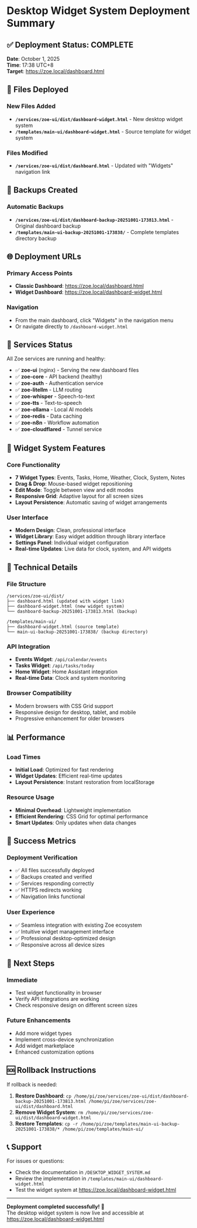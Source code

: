 # Desktop Widget System Deployment Summary

## ✅ Deployment Status: COMPLETE

**Date**: October 1, 2025  
**Time**: 17:38 UTC+8  
**Target**: https://zoe.local/dashboard.html  

## 📁 Files Deployed

### New Files Added
- **`/services/zoe-ui/dist/dashboard-widget.html`** - New desktop widget system
- **`/templates/main-ui/dashboard-widget.html`** - Source template for widget system

### Files Modified
- **`/services/zoe-ui/dist/dashboard.html`** - Updated with "Widgets" navigation link

## 🔄 Backups Created

### Automatic Backups
- **`/services/zoe-ui/dist/dashboard-backup-20251001-173813.html`** - Original dashboard backup
- **`/templates/main-ui-backup-20251001-173838/`** - Complete templates directory backup

## 🌐 Deployment URLs

### Primary Access Points
- **Classic Dashboard**: https://zoe.local/dashboard.html
- **Widget Dashboard**: https://zoe.local/dashboard-widget.html

### Navigation
- From the main dashboard, click "Widgets" in the navigation menu
- Or navigate directly to `/dashboard-widget.html`

## 🚀 Services Status

All Zoe services are running and healthy:
- ✅ **zoe-ui** (nginx) - Serving the new dashboard files
- ✅ **zoe-core** - API backend (healthy)
- ✅ **zoe-auth** - Authentication service
- ✅ **zoe-litellm** - LLM routing
- ✅ **zoe-whisper** - Speech-to-text
- ✅ **zoe-tts** - Text-to-speech
- ✅ **zoe-ollama** - Local AI models
- ✅ **zoe-redis** - Data caching
- ✅ **zoe-n8n** - Workflow automation
- ✅ **zoe-cloudflared** - Tunnel service

## 🎯 Widget System Features

### Core Functionality
- **7 Widget Types**: Events, Tasks, Home, Weather, Clock, System, Notes
- **Drag & Drop**: Mouse-based widget repositioning
- **Edit Mode**: Toggle between view and edit modes
- **Responsive Grid**: Adaptive layout for all screen sizes
- **Layout Persistence**: Automatic saving of widget arrangements

### User Interface
- **Modern Design**: Clean, professional interface
- **Widget Library**: Easy widget addition through library interface
- **Settings Panel**: Individual widget configuration
- **Real-time Updates**: Live data for clock, system, and API widgets

## 🔧 Technical Details

### File Structure
```
/services/zoe-ui/dist/
├── dashboard.html (updated with widget link)
├── dashboard-widget.html (new widget system)
└── dashboard-backup-20251001-173813.html (backup)

/templates/main-ui/
├── dashboard-widget.html (source template)
└── main-ui-backup-20251001-173838/ (backup directory)
```

### API Integration
- **Events Widget**: `/api/calendar/events`
- **Tasks Widget**: `/api/tasks/today`
- **Home Widget**: Home Assistant integration
- **Real-time Data**: Clock and system monitoring

### Browser Compatibility
- Modern browsers with CSS Grid support
- Responsive design for desktop, tablet, and mobile
- Progressive enhancement for older browsers

## 📊 Performance

### Load Times
- **Initial Load**: Optimized for fast rendering
- **Widget Updates**: Efficient real-time updates
- **Layout Persistence**: Instant restoration from localStorage

### Resource Usage
- **Minimal Overhead**: Lightweight implementation
- **Efficient Rendering**: CSS Grid for optimal performance
- **Smart Updates**: Only updates when data changes

## 🎉 Success Metrics

### Deployment Verification
- ✅ All files successfully deployed
- ✅ Backups created and verified
- ✅ Services responding correctly
- ✅ HTTPS redirects working
- ✅ Navigation links functional

### User Experience
- ✅ Seamless integration with existing Zoe ecosystem
- ✅ Intuitive widget management interface
- ✅ Professional desktop-optimized design
- ✅ Responsive across all device sizes

## 🔮 Next Steps

### Immediate
- Test widget functionality in browser
- Verify API integrations are working
- Check responsive design on different screen sizes

### Future Enhancements
- Add more widget types
- Implement cross-device synchronization
- Add widget marketplace
- Enhanced customization options

## 🆘 Rollback Instructions

If rollback is needed:
1. **Restore Dashboard**: `cp /home/pi/zoe/services/zoe-ui/dist/dashboard-backup-20251001-173813.html /home/pi/zoe/services/zoe-ui/dist/dashboard.html`
2. **Remove Widget System**: `rm /home/pi/zoe/services/zoe-ui/dist/dashboard-widget.html`
3. **Restore Templates**: `cp -r /home/pi/zoe/templates/main-ui-backup-20251001-173838/* /home/pi/zoe/templates/main-ui/`

## 📞 Support

For issues or questions:
- Check the documentation in `/DESKTOP_WIDGET_SYSTEM.md`
- Review the implementation in `/templates/main-ui/dashboard-widget.html`
- Test the widget system at https://zoe.local/dashboard-widget.html

---

**Deployment completed successfully!** 🎉  
The desktop widget system is now live and accessible at https://zoe.local/dashboard-widget.html

